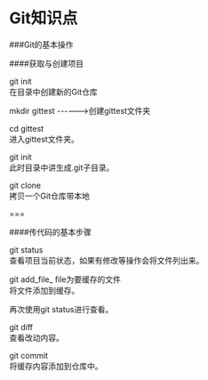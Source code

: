 # Git知识点
###Git的基本操作

####获取与创建项目

git init    
在目录中创建新的Git仓库

mkdir gittest  ------>创建gittest文件夹 

cd gittest    
进入gittest文件夹。

git init    
此时目录中讲生成.git子目录。

git clone    
拷贝一个Git仓库带本地

===

####传代码的基本步骤

git status    
查看项目当前状态，如果有修改等操作会将文件列出来。

git add_file_ file为要缓存的文件    
将文件添加到缓存。

再次使用git status进行查看。

git diff    
查看改动内容。

git commit  
将缓存内容添加到仓库中。





